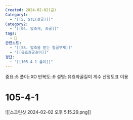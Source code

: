 ```yaml
---
Created: 2024-02-02(금)
Category1:
  - "[[5. STL(철골)]]"
Category2:
  - "[[04. 압축재, 좌굴]]"
tags:
  - 🧮
관련노트:
  - "[[S8. 압축을 받는 철골부재]]"
  - "[[유효좌굴길이]]"
정답:
  - "[[105-4-1 풀이]]"
---
```

중요::5
풀이::XO
반복도::9
설명::유효좌굴길이 계수 산정도표 이용

#  105-4-1

![[스크린샷 2024-02-02 오후 5.15.29.png]]
